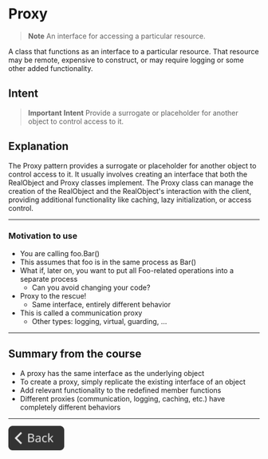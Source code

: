 # Proxy

> **Note**
> An interface for accessing a particular resource.

A class that functions as an interface to a particular resource. That resource may be remote, expensive to construct, or may require logging or some other added functionality.

## Intent

> **Important**
> **Intent**
> Provide a surrogate or placeholder for another object to control access to it.

## Explanation

The Proxy pattern provides a surrogate or placeholder for another object to control access to it. It usually involves creating an interface that both the RealObject and Proxy classes implement. The Proxy class can manage the creation of the RealObject and the RealObject's interaction with the client, providing additional functionality like caching, lazy initialization, or access control.

---

### Motivation to use

- You are calling foo.Bar()
- This assumes that foo is in the same process as Bar()
- What if, later on, you want to put all Foo-related operations into a separate process
  - Can you avoid changing your code?
- Proxy to the rescue!
  - Same interface, entirely different behavior
- This is called a communication proxy
  - Other types: logging, virtual, guarding, …

---

## Summary from the course

- A proxy has the same interface as the underlying object
- To create a proxy, simply replicate the existing interface of an object
- Add relevant functionality to the redefined member functions
- Different proxies (communication, logging, caching, etc.) have completely different behaviors

---

<!--Back Button-->
[<img src="../img/back.svg" style="width:8em;">](README.md)

